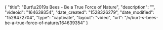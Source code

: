 {
    "title": "Burt\u2019s Bees - Be a True Force of Nature",
    "description": "",
    "videoid": "164639354",
    "date_created": "1528326279",
    "date_modified": "1528472704",
    "type": "captivate",
    "layout": "video",
    "url": "\/v\/burt-s-bees-be-a-true-force-of-nature\/164639354"
}